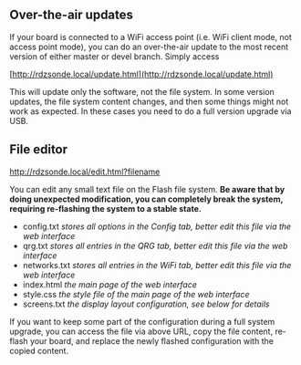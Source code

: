 ## Over-the-air updates

If your board is connected to a WiFi access point (i.e. WiFi client mode, not access point mode), you can do an over-the-air update to the most recent version of either master or devel branch. Simply access

[http://rdzsonde.local/update.html](http://rdzsonde.local/update.html)

This will update only the software, not the file system. In some version updates, the file system content changes, and then some things might not work as expected. In these cases you need to do a full version upgrade via USB.


## File editor

http://rdzsonde.local/edit.html?filename

You can edit any small text file on the Flash file system. **Be aware that by doing unexpected modification, you can completely break the system, requiring re-flashing the system to a stable state.**
* config.txt _stores all options in the Config tab, better edit this file via the web interface_
* qrg.txt _stores all entries in the QRG tab, better edit this file via the web interface_
* networks.txt _stores all entries in the WiFi tab, better edit this file via the web interface_
* index.html _the main page of the web interface_
* style.css _the style file of the main page of the web interface_
* screens.txt _the display layout configuration, see below for details_

If you want to keep some part of the configuration during a full system upgrade, you can access the file via above URL, copy the file content, re-flash your board, and replace the newly flashed configuration with the copied content.